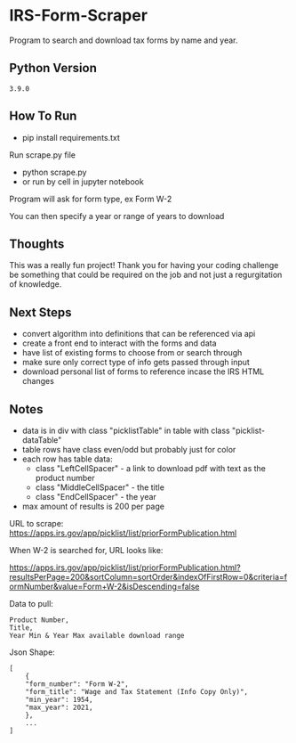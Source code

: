 # IRS-Form-Scraper

Program to search and download tax forms by name and year.

## Python Version

    3.9.0

## How To Run

- pip install requirements.txt

Run scrape.py file
- python scrape.py
- or run by cell in jupyter notebook

Program will ask for form type, ex Form W-2

You can then specify a year or range of years to download

## Thoughts

This was a really fun project! Thank you for having your coding challenge be something that could be required on the job and not just a regurgitation of knowledge.

## Next Steps

- convert algorithm into definitions that can be referenced via api
- create a front end to interact with the forms and data
- have list of existing forms to choose from or search through
- make sure only correct type of info gets passed through input
- download personal list of forms to reference incase the IRS HTML changes

## Notes

- data is in div with class "picklistTable" in table with class "picklist-dataTable"
- table rows have class even/odd but probably just for color
- each row has table data:
  - class "LeftCellSpacer" - a link to download pdf with text as the product number
  - class "MiddleCellSpacer" - the title
  - class "EndCellSpacer" - the year
- max amount of results is 200 per page

 URL to scrape: https://apps.irs.gov/app/picklist/list/priorFormPublication.html

 When W-2 is searched for, URL looks like:

 https://apps.irs.gov/app/picklist/list/priorFormPublication.html?resultsPerPage=200&sortColumn=sortOrder&indexOfFirstRow=0&criteria=formNumber&value=Form+W-2&isDescending=false

 Data to pull:

    Product Number, 
    Title, 
    Year Min & Year Max available download range

 Json Shape:

    [
        {
        "form_number": "Form W-2",
        "form_title": "Wage and Tax Statement (Info Copy Only)",
        "min_year": 1954,
        "max_year": 2021,
        },
        ...
    ]
